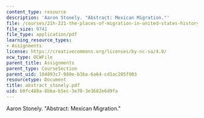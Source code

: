 ```yaml
---
content_type: resource
description: 'Aaron Stonely. "Abstract: Mexican Migration."'
file: /courses/21h-221-the-places-of-migration-in-united-states-history-fall-2006/b0fc488a8bbab5ec3e703e3682e6d9fa_abstract_stonely.pdf
file_size: 9741
file_type: application/pdf
learning_resource_types:
- Assignments
license: https://creativecommons.org/licenses/by-nc-sa/4.0/
ocw_type: OCWFile
parent_title: Assignments
parent_type: CourseSection
parent_uid: 104893c7-980e-b3ba-6a64-cd1ac205f903
resourcetype: Document
title: abstract_stonely.pdf
uid: b0fc488a-8bba-b5ec-3e70-3e3682e6d9fa
---
```

Aaron Stonely. "Abstract: Mexican Migration."
